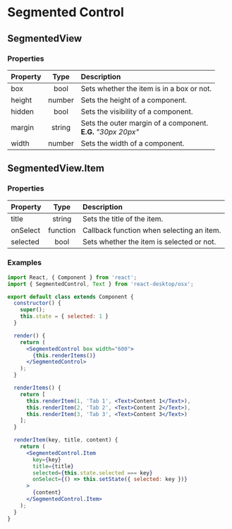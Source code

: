 # Segmented Control

## SegmentedView

### Properties

Property            | Type         | Description
:------------------ | :-----------:| :----------
box                 | bool         | Sets whether the item is in a box or not.
height              | number       | Sets the height of a component.
hidden              | bool         | Sets the visibility of a component.
margin              | string       | Sets the outer margin of a component.<br/>__E.G.__ _"30px 20px"_
width               | number       | Sets the width of a component.

## SegmentedView.Item

### Properties

Property            | Type     | Description
:------------------ | :-------:| :----------
title               | string   | Sets the title of the item.
onSelect            | function | Callback function when selecting an item.
selected            | bool     | Sets whether the item is selected or not. 

### Examples

```jsx
import React, { Component } from 'react';
import { SegmentedControl, Text } from 'react-desktop/osx';

export default class extends Component {
  constructor() {
    super();
    this.state = { selected: 1 }
  }

  render() {
    return (
      <SegmentedControl box width="600">
        {this.renderItems()}
      </SegmentedControl>
    );
  }

  renderItems() {
    return [
      this.renderItem(1, 'Tab 1', <Text>Content 1</Text>),
      this.renderItem(2, 'Tab 2', <Text>Content 2</Text>),
      this.renderItem(3, 'Tab 3', <Text>Content 3</Text>)
    ];
  }

  renderItem(key, title, content) {
    return (
      <SegmentedControl.Item
        key={key}
        title={title}
        selected={this.state.selected === key}
        onSelect={() => this.setState({ selected: key })}
      >
        {content}
      </SegmentedControl.Item>
    );
  }
}
```
